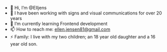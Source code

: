 - 👋 Hi, I’m @Elljens
- 👀 I have been working with signs and visual communications for over 20 years
- 🌱 I’m currently learning Frontend development
- 📫 How to reach me: ellen.jensen81@gmail.com
- ⚡ Family: I live with my two children; an 18 year old daughter and a 16 year old son.

<!---
Elljens/Elljens is a ✨ special ✨ repository because its `README.md` (this file) appears on your GitHub profile.
You can click the Preview link to take a look at your changes.
--->
